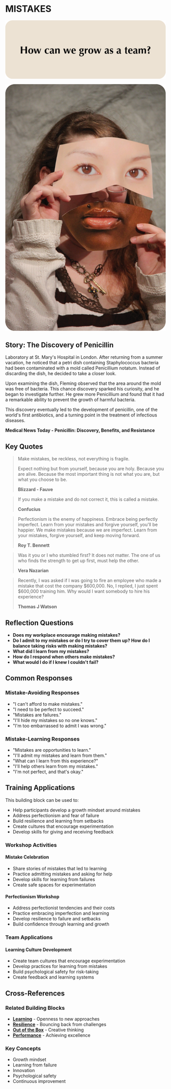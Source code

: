 # MISTAKES

![Mistakes Question Card](SPEAKUP%20QUESTION%20CARDS%20FOR%20AI/SPEAK_UP_question_cards_AI15.png)

![Mistakes Photo Card](SPEAKUP%20PHOTO%20CARDS/SPEAK%20UP_Photo_Cards_VER2_14.png)

## Story: The Discovery of Penicillin

Laboratory at St. Mary's Hospital in London. After returning from a summer vacation, he noticed that a petri dish containing Staphylococcus bacteria had been contaminated with a mold called Penicillium notatum. Instead of discarding the dish, he decided to take a closer look.

Upon examining the dish, Fleming observed that the area around the mold was free of bacteria. This chance discovery sparked his curiosity, and he began to investigate further. He grew more Penicillium and found that it had a remarkable ability to prevent the growth of harmful bacteria.

This discovery eventually led to the development of penicillin, one of the world's first antibiotics, and a turning point in the treatment of infectious diseases.

**Medical News Today - Penicillin: Discovery, Benefits, and Resistance**

## Key Quotes

> Make mistakes, be reckless, not everything is fragile.
> 
> Expect nothing but from yourself, because you are holy. Because you are alive. Because the most important thing is not what you are, but what you choose to be.
> 
> **Blizzard - Fauve**

> If you make a mistake and do not correct it, this is called a mistake.
> 
> **Confucius**

> Perfectionism is the enemy of happiness. Embrace being perfectly imperfect. Learn from your mistakes and forgive yourself, you'll be happier. We make mistakes because we are imperfect. Learn from your mistakes, forgive yourself, and keep moving forward.
> 
> **Roy T. Bennett**

> Was it you or I who stumbled first? It does not matter. The one of us who finds the strength to get up first, must help the other.
> 
> **Vera Nazarian**

> Recently, I was asked if I was going to fire an employee who made a mistake that cost the company $600,000. No, I replied, I just spent $600,000 training him. Why would I want somebody to hire his experience?
> 
> **Thomas J Watson**

## Reflection Questions

- **Does my workplace encourage making mistakes?**
- **Do I admit to my mistakes or do I try to cover them up? How do I balance taking risks with making mistakes?**
- **What did I learn from my mistakes?**
- **How do I respond when others make mistakes?**
- **What would I do if I knew I couldn't fail?**

## Common Responses

### Mistake-Avoiding Responses
- "I can't afford to make mistakes."
- "I need to be perfect to succeed."
- "Mistakes are failures."
- "I'll hide my mistakes so no one knows."
- "I'm too embarrassed to admit I was wrong."

### Mistake-Learning Responses
- "Mistakes are opportunities to learn."
- "I'll admit my mistakes and learn from them."
- "What can I learn from this experience?"
- "I'll help others learn from my mistakes."
- "I'm not perfect, and that's okay."

## Training Applications

This building block can be used to:
- Help participants develop a growth mindset around mistakes
- Address perfectionism and fear of failure
- Build resilience and learning from setbacks
- Create cultures that encourage experimentation
- Develop skills for giving and receiving feedback

### Workshop Activities

#### **Mistake Celebration**
- Share stories of mistakes that led to learning
- Practice admitting mistakes and asking for help
- Develop skills for learning from failures
- Create safe spaces for experimentation

#### **Perfectionism Workshop**
- Address perfectionist tendencies and their costs
- Practice embracing imperfection and learning
- Develop resilience to failure and setbacks
- Build confidence through learning and growth

### Team Applications

#### **Learning Culture Development**
- Create team cultures that encourage experimentation
- Develop practices for learning from mistakes
- Build psychological safety for risk-taking
- Create feedback and learning systems

## Cross-References

### Related Building Blocks
- **[Learning](learning/README.md)** - Openness to new approaches
- **[Resilience](resilience/README.md)** - Bouncing back from challenges
- **[Out of the Box](out-of-the-box/README.md)** - Creative thinking
- **[Performance](performance/README.md)** - Achieving excellence

### Key Concepts
- Growth mindset
- Learning from failure
- Innovation
- Psychological safety
- Continuous improvement
